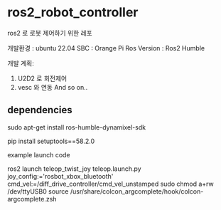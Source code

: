 # ros2_robot_controller


ros2 로 로봇 제어하기 위한 레포


개발환경 : ubuntu 22.04
SBC : Orange Pi
Ros Version : Ros2 Humble



개발 계획:


1. U2D2 로 회전제어
2. vesc 와 연동
And so on..


## dependencies
sudo apt-get install ros-humble-dynamixel-sdk

pip install setuptools==58.2.0


example launch code

ros2 launch teleop_twist_joy teleop.launch.py joy_config:='rosbot_xbox_bluetooth' cmd_vel:=/diff_drive_controller/cmd_vel_unstamped
sudo chmod a+rw /dev/ttyUSB0 
source /usr/share/colcon_argcomplete/hook/colcon-argcomplete.zsh